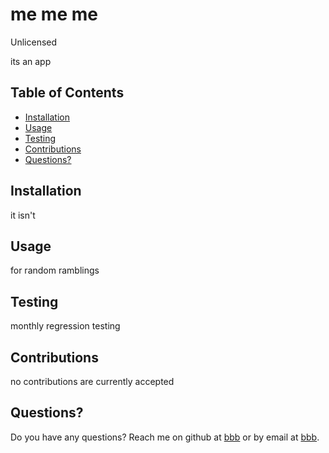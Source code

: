 # me me me

Unlicensed

its an app

## Table of Contents

* [Installation](#installation)
* [Usage](#usage)
* [Testing](#testing)
* [Contributions](#contributions)
* [Questions?](#questions)

## Installation

it isn't

## Usage

for random ramblings

## Testing

monthly regression testing

## Contributions

no contributions are currently accepted

## Questions?

Do you have any questions? Reach me on github at [bbb](https://github.com/bbb) or by email at [bbb](mailto:bbb).




